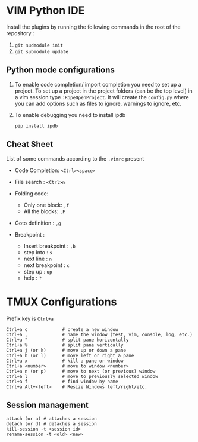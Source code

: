 VIM Python IDE
===============

Install the plugins by running the following commands in the root of the
repository : 

1. ``git sudmodule init``
2. ``git submodule update`` 

Python mode configurations
--------------------------

1. To enable code completion/ import completion you need to set up a project.
To set up a project in the project folders (can be the top level) in a vim
session type ``:RopeOpenProject``. It will create the ``config.py`` where you
can add options such as files to ignore, warnings to ignore, etc.

2. To enable debugging you need to install ipdb

    ``pip install ipdb``


Cheat Sheet
------------

List of some commands according to the ``.vimrc`` present

* Code Completion: ``<Ctrl><space>``

* File search : ``<Ctrl>n``

* Folding code:

    * Only one block: ``,f``
    * All the blocks: ``,F``

* Goto definition : ``,g``

* Breakpoint :

    * Insert breakpoint : ``,b``
    * step into : ``s``
    * next line : ``n``
    * next breakpoint : ``c``
    * step up : ``up``
    * help : ``?``



TMUX Configurations
===================
Prefix key is ``Ctrl+a``  
    
    Ctrl+a c             # create a new window  
    Ctrl+a ,             # name the window (test, vim, console, log, etc.)  
    Ctrl+a "             # split pane horizontally  
    Ctrl+a %             # split pane vertically  
    Ctrl+a j (or k)      # move up or down a pane  
    Ctrl+a h (or l)      # move left or right a pane  
    Ctrl+a x             # kill a pane or window  
    Ctrl+a <number>      # move to window <number>  
    Ctrl+a n (or p)      # move to next (or previous) window  
    Ctrl+a l             # move to previously selected window  
    Ctrl+a f             # find window by name  
    Ctrl+a Alt+<left>    # Resize Windows left/right/etc. 

Session management
-------------------
    attach (or a) # attaches a session
    detach (or d) # detaches a session
    kill-session -t <session id>
    rename-session -t <old> <new>


